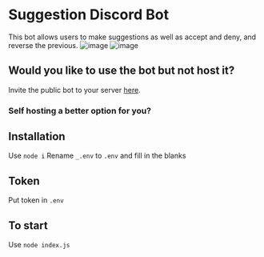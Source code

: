 # Suggestion Discord Bot

This bot allows users to make suggestions as well as accept and deny, and reverse the previous.
![image](https://user-images.githubusercontent.com/30414906/180086921-89e0e2d5-e74c-487b-baee-68b9a7241fff.png)
![image](https://user-images.githubusercontent.com/30414906/180086931-76d051c7-431e-408e-9ee7-a4c1141239bd.png)

## Would you like to use the bot but not host it?

Invite the public bot to your
server [here](https://discord.com/api/oauth2/authorize?client_id=320196959015141377&permissions=415001554000&scope=bot%20applications.commands).

### Self hosting a better option for you?

## Installation

Use `node i`
Rename `_.env` to `.env` and fill in the blanks

## Token

Put token in `.env`

## To start

Use `node index.js`
